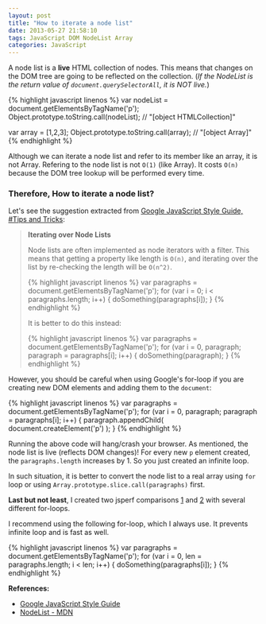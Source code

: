 ```yaml
---
layout: post
title: "How to iterate a node list"
date: 2013-05-27 21:58:10
tags: JavaScript DOM NodeList Array
categories: JavaScript
---
```


A node list is a **live** HTML collection of nodes. This means that changes on the DOM tree are going to be reflected on the collection. (*If the NodeList is the return value of `document.querySelectorAll`, it is NOT live.*)

{% highlight javascript linenos %}
var nodeList = document.getElementsByTagName('p');
Object.prototype.toString.call(nodeList);
// "[object HTMLCollection]"

var array = [1,2,3];
Object.prototype.toString.call(array);
// "[object Array]"
{% endhighlight %}

Although we can iterate a node list and refer to its member like an array, it is not Array. Refering to the node list is not `O(1)` (like Array). It costs `O(n)` because the DOM tree lookup will be performed every time.

### Therefore, How to iterate a node list?

Let's see the suggestion extracted from [Google JavaScript Style Guide, #Tips and Tricks](http://google-styleguide.googlecode.com/svn/trunk/javascriptguide.xml#Tips_and_Tricks):

<blockquote>
<p><b>Iterating over Node Lists</b></p>
 
<p>Node lists are often implemented as node iterators with a filter. This means that getting a property like length is <code>O(n)</code>, and iterating over the list by re-checking the length will be <code>O(n^2)</code>.</p>
  
{% highlight javascript linenos %}
var paragraphs = document.getElementsByTagName('p');
for (var i = 0; i < paragraphs.length; i++) {
    doSomething(paragraphs[i]);
}
{% endhighlight %}
  
<p>It is better to do this instead:</p>
   
{% highlight javascript linenos %}
var paragraphs = document.getElementsByTagName('p');
for (var i = 0, paragraph; paragraph = paragraphs[i]; i++) {
    doSomething(paragraph);
}
{% endhighlight %}
</blockquote>

However, you should be careful when using Google's for-loop if you are creating new DOM elements and adding them to the `document`:

{% highlight javascript linenos %}
var paragraphs = document.getElementsByTagName('p');
for (var i = 0, paragraph; paragraph = paragraphs[i]; i++) {
    paragraph.appendChild( document.createElement('p') );
}
{% endhighlight %}

Running the above code will hang/crash your browser. As mentioned, the node list is live (reflects DOM changes)! For every new `p` element created, the `paragraphs.length` increases by 1. So you just created an infinite loop.

In such situation, it is better to convert the node list to a real array using `for` loop or using `Array.prototype.slice.call(paragraphs)` first.

**Last but not least**, I created two jsperf comparisons [1](http://jsperf.com/iterate-nodelist-in-loop/2) and [2](http://jsperf.com/iterate-nodelist-in-loop-2) with several different for-loops.

I recommend using the following for-loop, which I always use. It prevents infinite loop and is fast as well.

{% highlight javascript linenos %}
var paragraphs = document.getElementsByTagName('p');
for (var i = 0, len = paragraphs.length; i < len; i++) {
    doSomething(paragraphs[i]);
}
{% endhighlight %}

**References:**

- [Google JavaScript Style Guide](http://google-styleguide.googlecode.com/svn/trunk/javascriptguide.xml)
- [NodeList - MDN](https://developer.mozilla.org/en-US/docs/Web/API/NodeList)
